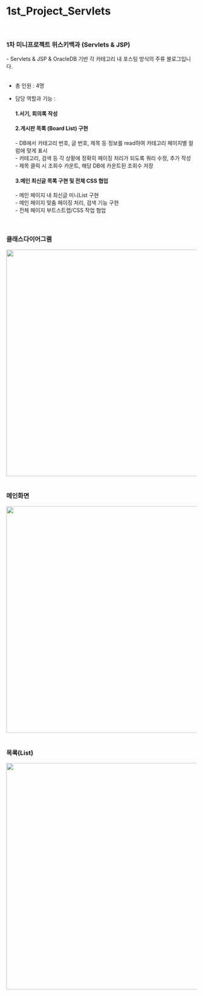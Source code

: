 # 1st_Project_Servlets
<br>
<h3>1차 미니프로젝트 위스키백과 (Servlets & JSP)</h3>
 - Servlets & JSP & OracleDB 기반 각 카테고리 내 포스팅 방식의 주류 블로그입니다.
<br><br>

 - 총 인원 : 4명
 - 담당 역할과 기능 : <br>
   <h4>1.서기, 회의록 작성 </h4>
   <h4>2.게시판 목록 (Board List)  구현</h4>
   - DB에서 카테고리 번호, 글 번호, 제목 등 정보를 read하여 카테고리 페이지별 컬럼에 맞게 표시<br>
   - 카테고리, 검색 등 각 상황에 정확히 페이징 처리가 되도록 쿼리 수정, 추가 작성<br>
   - 제목 클릭 시 조회수 카운트, 해당 DB에 카운트된 조회수 저장<br>

   <h4>3.메인 최신글 목록 구현 및 전체 CSS 협업</h4>
   - 메인 페이지 내 최신글 미니List 구현<br>
   - 메인 페이지 맞춤 페이징 처리, 검색 기능 구현 <br>
   - 전체 페이지 부트스트랩/CSS 작업 협업<br>

 <br>
<h3>클래스다이어그램</h3>
<img src="https://github.com/midanto28/1st_Project_Servlets/assets/151593476/94fec116-6fba-40f1-8aa0-6f0c8b3aa3ca" width=800 height=600>
<br>
<br>
<h3>메인화면</h3>
<img src="https://github.com/midanto28/1st_Project_Servlets/assets/151593476/9b601341-eaf8-49fb-81d4-8d33f3b4b59c" width=800 height=600>
<br>
<br>
<h3>목록(List)</h3>
<img src="https://github.com/midanto28/1st_Project_Servlets/assets/151593476/bb8f6457-9081-4934-86fc-2db33df7aca6" width=800 height=600>



